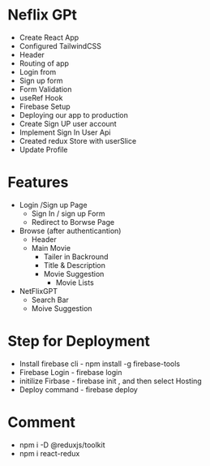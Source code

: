 # Neflix GPt 

- Create React App
- Configured TailwindCSS
- Header 
- Routing of app
- Login from 
- Sign up form
- Form Validation
- useRef Hook
- Firebase Setup 
- Deploying our app to production
- Create Sign UP user account
- Implement Sign In User Api
- Created redux Store with userSlice
- Update Profile


# Features 

- Login /Sign up Page
   - Sign In / sign up Form 
   - Redirect to Borwse Page
- Browse (after authenticantion)
   - Header 
   - Main Movie
      - Tailer in Backround 
      - Title & Description
      - Movie Suggestion
         - Movie Lists
- NetFlixGPT 
    - Search Bar 
    - Moive Suggestion

# Step for Deployment
  - Install firebase cli - npm install -g firebase-tools
  - Firebase Login - firebase login
  - initilize Firbase - firebase init , and then select Hosting 
  - Deploy command - firebase deploy

  # Comment

  - npm i -D @reduxjs/toolkit
  - npm i react-redux     